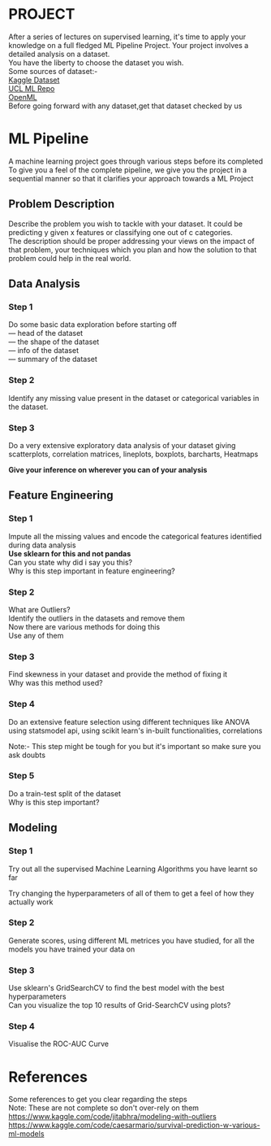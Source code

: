 # PROJECT
After a series of lectures on supervised learning, it's time to apply your knowledge on a full fledged ML Pipeline Project. Your project involves a detailed analysis on a dataset.<br>
You have the liberty to choose the dataset you wish.<br>
Some sources of dataset:-<br>
[Kaggle Dataset](https://www.kaggle.com/datasets)<br>
[UCL ML Repo](http://mlr.cs.umass.edu/ml/)<br>
[OpenML](https://www.openml.org/)<br>
Before going forward with any dataset,get that dataset checked by us<br>
# ML Pipeline
A machine learning project goes through various steps before its completed<br>
To give you a feel of the complete pipeline, we give you the project in a sequential manner so that it clarifies your approach towards a ML Project
## Problem Description
Describe the problem you wish to tackle with your dataset. It could be predicting y given x features or classifying one out of c categories.<br>
The description should be proper addressing your views on the impact of that problem, your techniques which you plan and how the solution to that problem could help in the real world.
## Data Analysis
### Step 1
Do some basic data exploration before starting off<br>
— head of the dataset<br>
— the shape of the dataset<br>
— info of the dataset<br>
— summary of the dataset
### Step 2
Identify any missing value present in the dataset or categorical variables in the dataset.
### Step 3
Do a very extensive exploratory data analysis of your dataset giving scatterplots, correlation matrices, lineplots, boxplots, barcharts, Heatmaps<br>

**Give your inference on wherever you can of your analysis**<br>

## Feature Engineering
### Step 1
Impute all the missing values and encode the categorical features identified during data analysis<br>
**Use sklearn for this and not pandas**<br>
Can you state why did i say you this?<br>
Why is this step important in feature engineering?

### Step 2
What are Outliers?<br>
Identify the outliers in the datasets and remove them<br>
Now there are various methods for doing this<br> 
Use any of them

### Step 3
Find skewness in your dataset and provide the method of fixing it<br>
Why was this method used?
### Step 4
Do an extensive feature selection using different techniques like ANOVA using statsmodel api, using scikit learn's in-built functionalities, correlations<br>

Note:- This step might be tough for you but it's important so make sure you ask doubts 
### Step 5
Do a train-test split of the dataset<br>
Why is this step important?

## Modeling
### Step 1
Try out all the supervised Machine Learning Algorithms you have learnt so far<br>

Try changing the hyperparameters of all of them to get a feel of how they actually work
### Step 2
Generate scores, using different ML metrices you have studied, for all the models you have trained your data on
### Step 3
Use sklearn's GridSearchCV to find the best model with the best hyperparameters<br>
Can you visualize the top 10 results of Grid-SearchCV using plots?

### Step 4
Visualise the ROC-AUC Curve

# References
Some references to get you clear regarding the steps<br>
Note: These are not complete so don't over-rely on them<br>
https://www.kaggle.com/code/jitabhra/modeling-with-outliers<br>
https://www.kaggle.com/code/caesarmario/survival-prediction-w-various-ml-models
